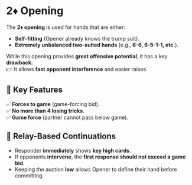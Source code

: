 # 2♦ Opening

The **2♦ opening** is used for hands that are either:

- **Self-fitting** (Opener already knows the trump suit).
- **Extremely unbalanced two-suited hands** (e.g., **6-6, 6-5-1-1, etc.**).

While this opening provides **great offensive potential**, it has a key **drawback**:  
👉 It allows **fast opponent interference** and easier raises.

## 🚀 Key Features

✅ **Forces to game** (game-forcing bid).  
✅ **No more than 4 losing tricks**.  
✅ **Game force** (partner cannot pass below game).

## 🔄 Relay-Based Continuations

- Responder **immediately** shows **key high cards**.
- If opponents **intervene**, the **first response should not exceed a game bid**.
- Keeping the auction **low** allows Opener to define their hand before committing.
